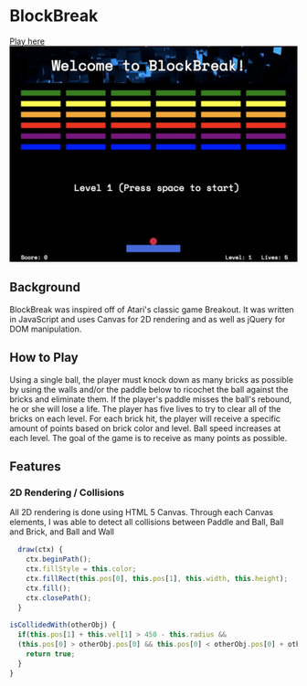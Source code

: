 # BlockBreak
[Play here](https://mcgannco.github.io/BlockBreak/)
![Optional Text](./assets/images/block.jpg)

## Background
BlockBreak was inspired off of Atari's classic game Breakout. It was written in JavaScript and uses Canvas for 2D rendering and as well as jQuery for DOM manipulation.
## How to Play
Using a single ball, the player must knock down as many bricks as possible by using the walls and/or the paddle below to ricochet the ball against the bricks and eliminate them. If the player's paddle misses the ball's rebound, he or she will lose a life. The player has five lives to try to clear all of the bricks on each level.  For each brick hit, the player will receive a specific amount of points based on brick color and level. Ball speed increases at each level.  The goal of the game is to receive as many points as possible.

## Features
### 2D Rendering / Collisions
All 2D rendering is done using HTML 5 Canvas. Through each Canvas elements, I was able to detect all collisions between Paddle and Ball, Ball and Brick, and Ball and Wall

```javascript
  draw(ctx) {
    ctx.beginPath();
    ctx.fillStyle = this.color;
    ctx.fillRect(this.pos[0], this.pos[1], this.width, this.height);
    ctx.fill();
    ctx.closePath();
  }
```

```javascript
isCollidedWith(otherObj) {
  if(this.pos[1] + this.vel[1] > 450 - this.radius &&
  (this.pos[0] > otherObj.pos[0] && this.pos[0] < otherObj.pos[0] + otherObj.width)) {
    return true;
  }
}
```
